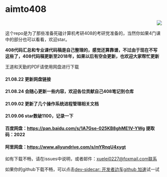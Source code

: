 # aimto408
<img align="right" src="https://github-readme-stats.vercel.app/api?username=xiaolei565&show_icons=true&icon_color=CE1D2D&text_color=718096&bg_color=ffffff&hide_title=true" />

</br>

这个repo是为了那些准备死磕计算机考研408的考研党准备的，当然你如果4门课中的部分也可以看看，欢迎star。

**408代码汇总和专业课代码稿是自己整理的，感觉还算靠谱，不过由于现在不写这些了，408代码稿更新至2018年，如果以后有空会更新，也欢迎大家帮忙更新**



王道和天勤的PDF请使用网盘进行下载



#### 21.08.22 更新网盘链接

#### 21.08.24 会随心更新一些内容，欢迎各位贡献自己408笔记到仓库

#### 21.09.02 更新了几个操作系统进程管理相关文档

#### 21.09.06 star数破1100，记录一下



#### 百度网盘：https://pan.baidu.com/s/1A7Gse-025KB8ghME1V-YWg 提取码：2022

#### 阿里网盘：https://www.aliyundrive.com/s/mYRnqU4xygt



如有下载不畅，请在issues中说明，或者邮件：xuelei0227@foxmail.com联系

如果你的github下载不畅，可以点击[dev-sidecar: 开发者边车github 加速](https://gitee.com/docmirror/dev-sidecar)试一试

